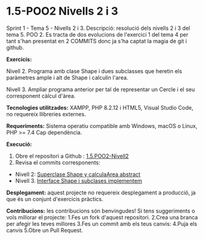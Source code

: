 # 1.5-POO2 Nivells 2 i 3
Sprint 1 - Tema 5 - Nivells 2 i 3.
Descripció: resolució dels nivells 2 i 3 del tema 5. POO 2. 
Es tracta de dos evolucions de l'exercici 1 del tema 4 per tant s'han presentat en 2 COMMITS donc ja s'ha captat la magia de git i github.

**Exercicis:**

Nivell 2. Programa amb clase Shape i dues subclasses que heretin els paràmetres ample i alt de Shape i calculin l'area. 

Nivell 3. Ampliar programa anterior per tal de representar un Cercle i el seu corresponent càlcul d'àrea.

**Tecnologies utilitzades:**
XAMPP, PHP 8.2.12 i HTML5, Visual Studio Code, no requereix llibreries externes.

**Requeriments:**
Sistema operatiu compatible amb Windows, macOS o Linux, PHP >= 7.4 Cap dependència.

**Execució:**
1. Obre el repositori a Github : <a href="https://github.com/CristinaSoy/1.5.POO2-Nivell2.git" target="_blank">1.5.POO2-Nivell2</a>
2. Revisa el commits corresponents: 
- Nivell 2: <a href="https://github.com/CristinaSoy/1.5.POO2-Nivell2/commit/6cb2567bd7e9fef699f4e9d6d7fde600f649c07a " target="_blank">Superclase Shape y calculaArea abstract</a>
- Nivell 3. <a href="https://github.com/CristinaSoy/1.5.POO2-Nivell2/commit/026e84fb20883924fef38aecca1538ddd556f721" target="_bLank">Interface Shape i subclases implementem</a>



**Desplegament:** aquest projecte no requereix desplegament a producció, ja que és un conjunt d'exercicis pràctics. 

**Contribucions:** les contribucions són benvingudes! Si tens suggeriments o vols millorar el projecte:
1.Fes un fork d'aquest repositori.
2.Crea una branca per afegir les teves millores
3.Fes un commit amb els teus canvis:
4.Puja els canvis
5.Obre un Pull Request.

